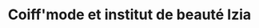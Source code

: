 ---
title: "Coiff'mode et institut de beauté Izia"
url: /vayrac/coiffmode-et-institut-de-beaute-izia/
shop: coiffeur
---